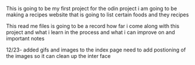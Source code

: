 This is going to be my first project for the odin project 
i am going to be making a recipes website that is going to list 
certain foods and they recipes

This read me files is going to be a record how far i come along with this project and what i learn in the process and what i can improve on and important notes

12/23- added gifs and images to the index page 
need to add postioning of the images so it can clean up the inter face
